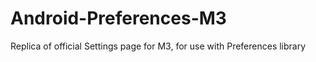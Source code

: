 # Android-Preferences-M3
Replica of official Settings page for M3, for use with Preferences library
